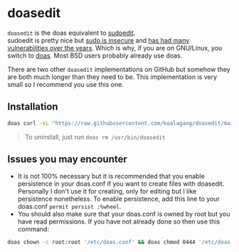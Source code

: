 # doasedit
`doasedit` is the doas equivalent to [sudoedit](https://www.youtube.com/watch?v=Njsth_VeSxY).\
sudoedit is pretty nice but [sudo is insecure](https://www.youtube.com/watch?v=eamEZCj-CuQ) and [has had many vulnerabilities over the years](https://duckduckgo.com/?q=sudo+vulnerability). Which is why, if you are on GNU/Linux, you switch to [doas](https://github.com/nholstein/OpenDoas). Most BSD users probably already use doas.

There are two other `doasedit` implementations on GitHub but somehow they are both much longer than they need to be. This implementation is very small so I recommend you use this one.

## Installation

```sh
doas curl -sL "https://raw.githubusercontent.com/koalagang/doasedit/main/doasedit" -o /usr/bin/doasedit && doas chmod +x /usr/bin/doasedit
```
>To uninstall, just run `doas rm /usr/bin/doasedit`

## Issues you may encounter

* It is not 100% necessary but it is recommended that you enable persistence in your doas.conf if you want to create files with doasedit. Personally I don't use it for creating, only for editing but I like persistence nonetheless. To enable persistence, add this line to your doas.conf `permit persist :%wheel`.
* You should also make sure that your doas.conf is owned by root but you have read permissions. If you have not already done so then use this command:
```sh
doas chown -c root:root '/etc/doas.conf' && doas chmod 0444 '/etc/doas.conf'
```
